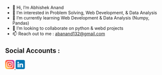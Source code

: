 - 👋 Hi, I’m Abhishek Anand
- 👀 I’m interested in Problem Solving, Web Development, & Data Analysis
- 🌱 I’m currently learning Web Development & Data Analysis (Numpy, Pandas)
- 💞️ I’m looking to collaborate on python & webd projects
- 📫 Reach out to me : abanand132@gmail.com
## Social Accounts : 
<a href="https://www.instagram.com/abanand132/"> <img src="images/instagram.png"  alt = "instagram logo" width=30px> </a>
<a href="https://www.linkedin.com/in/abanand132/"> <img src="images/linkedin.png"  alt = "linkedin logo" width=30px> </a>
<!---
abanand132/abanand132 is a ✨ special ✨ repository because its `README.md` (this file) appears on your GitHub profile.
You can click the Preview link to take a look at your changes.
--->
